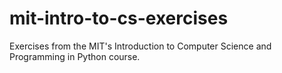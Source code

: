# mit-intro-to-cs-exercises
Exercises from the MIT's Introduction to Computer Science and Programming in Python course.
